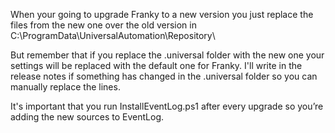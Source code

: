 ﻿When your going to upgrade Franky to a new version you just replace the files from the new one over the old version in  
C:\ProgramData\UniversalAutomation\Repository\  
  
But remember that if you replace the .universal folder with the new one your settings will be replaced with the default one for Franky. I'll write in the release notes if something has changed in the .universal folder so you can manually replace the lines.  
  
It's important that you run InstallEventLog.ps1 after every upgrade so you’re adding the new sources to EventLog.